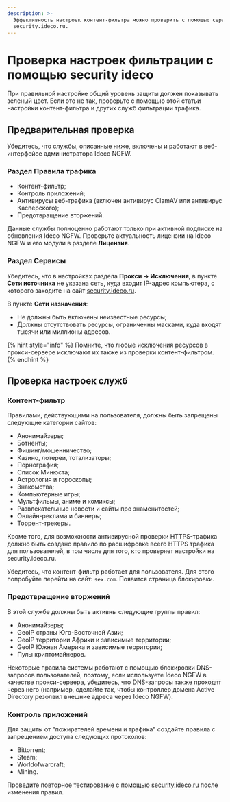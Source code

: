 ```yaml
---
description: >-
  Эффективность настроек контент-фильтра можно проверить с помощью сервиса
  security.ideco.ru.
---
```


# Проверка настроек фильтрации с помощью security ideco

При правильной настройке общий уровень защиты должен показывать зеленый цвет. Если это не так, проверьте с помощью этой статьи настройки контент-фильтра и других служб фильтрации трафика.

## Предварительная проверка

Убедитесь, что службы, описанные ниже, включены и работают в веб-интерфейсе администратора Ideco NGFW.

### Раздел Правила трафика

* Контент-фильтр;
* Контроль приложений;
* Антивирусы веб-трафика (включен антивирус ClamAV или антивирус Касперского);
* Предотвращение вторжений.

Данные службы полноценно работают только при активной подписке на обновления Ideco NGFW. Проверьте актуальность лицензии на Ideco NGFW и его модули в разделе **Лицензия**.

### Раздел Сервисы

Убедитесь, что в настройках раздела **Прокси -> Исключения**, в пункте **Сети источника** не указана сеть, куда входит IP-адрес компьютера, с которого заходите на сайт [security.ideco.ru](https://security.ideco.ru/).

В пункте **Сети назначения**: 

* Не должны быть включены неизвестные ресурсы;
* Должны отсутствовать ресурсы, ограниченны масками, куда входят тысячи или миллионы адресов.

{% hint style="info" %}
Помните, что любые исключения ресурсов в прокси-сервере исключают их также из проверки контент-фильтром.
{% endhint %}

## Проверка настроек служб

### Контент-фильтр

Правилами, действующими на пользователя, должны быть запрещены следующие категории сайтов:

* Анонимайзеры;
* Ботненты;
* Фишинг/мошенничество;
* Казино, лотереи, тотализаторы;
* Порнография;
* Список Минюста;
* Астрология и гороскопы;
* Знакомства;
* Компьютерные игры;
* Мультфильмы, аниме и комиксы;
* Развлекательные новости и сайты про знаменитостей;
* Онлайн-реклама и баннеры;
* Торрент-трекеры.

Кроме того, для возможности антивирусной проверки HTTPS-трафика должно быть создано правило по расшифровке всего HTTPS трафика для пользователей, в том числе для того, кто проверяет настройки на security.ideco.ru.

Убедитесь, что контент-фильтр работает для пользователя. Для этого попробуйте перейти на сайт: `sex.com`. Появится страница блокировки.

### Предотвращение вторжений

В этой службе должны быть активны следующие группы правил:

* Анонимайзеры;
* GeoIP страны Юго-Восточной Азии;
* GeoIP территории Африки и зависимые территории;
* GeoIP Южная Америка и зависимые территории;
* Пулы криптомайнеров.

Некоторые правила системы работают с помощью блокировки DNS-запросов пользователей, поэтому, если используете Ideco NGFW в качестве прокси-сервера, убедитесь, что DNS-запросы также проходят через него (например, сделайте так, чтобы контроллер домена Active Directory резолвил внешние адреса через Ideco NGFW).

### Контроль приложений

Для защиты от "пожирателей времени и трафика" создайте правила с запрещением доступа следующих протоколов:

* Bittorrent;
* Steam;
* Worldofwarcraft;
* Mining.

Проведите повторное тестирование с помощью [security.ideco.ru](https://security.ideco.ru/) после изменения правил.
